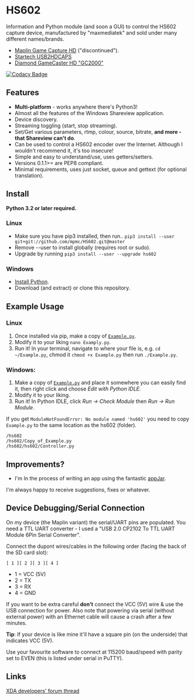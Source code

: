 # HS602

Information and Python module (and soon a GUI) to control the HS602 capture device, manufactured by "maxmediatek" and sold under many different names/brands.

* [Maplin Game Capture HD](http://www.maplin.co.uk/p/maplin-game-capture-hd-a84qu)  ("discontinued").
* [Startech USB2HDCAPS](https://www.startech.com/uk/AV/Converters/Video/standalone-video-capture-device~USB2HDCAPS)
* [Diamond GameCaster HD "GC2000"](http://www.diamondmm.com/diamond-gc2000-video-capture-edit-stream.html)

[![Codacy Badge](https://api.codacy.com/project/badge/Grade/b1ee4a339ae24f919f12cee209f3bec0)](https://www.codacy.com/app/hello_58/HS602?utm_source=github.com&utm_medium=referral&utm_content=mpmc/HS602&utm_campaign=badger)

## Features

* **Multi-platform** - works anywhere there's Python3!
* Almost all the features of the Windows Shareview application.
* Device discovery.
* Streaming toggling (start, stop streaming).
* Set/Get various parameters, rtmp, colour, source, bitrate, **and more - that Shareview can't do**.
* Can be used to control a HS602 encoder over the Internet. Although I wouldn't recommend it, it's too insecure!
* Simple and easy to understand/use, uses getters/setters.
* Versions 0.1.1>= are PEP8 compliant.
* Minimal requirements, uses just socket, queue and gettext (for optional translation).

## Install

**Python 3.2 or later required.**

### Linux

* Make sure you have pip3 installed, then run.. ```pip3 install --user git+git://github.com/mpmc/HS602.git@master```
* Remove --user to install globally (requires root or sudo).
* Upgrade by running ```pip3 install --user --upgrade hs602```

### Windows

* [Install Python](https://www.python.org/downloads/windows/).
* Download (and extract) or clone this repository.


## Example Usage

### Linux

1. Once installed via pip, make a copy of [```Example.py```](https://raw.githubusercontent.com/mpmc/HS602/master/hs602/Example.py).
2. Modify it to your liking ```nano Examply.py```.
3. Run it! In your terminal, navigate to where your file is, e.g. ```cd ~/Example.py```, chmod it ```chmod +x Example.py``` then run ```./Example.py```.

### Windows:

1. Make a copy of [```Example.py```](https://raw.githubusercontent.com/mpmc/HS602/master/hs602/Example.py) and place it somewhere you can easily find it, then right click and choose *Edit with Python IDLE.*
2. Modify it to your liking.
3. Run it! In Python IDLE, click *Run -> Check Module*  then *Run -> Run Module*.

If you get ```ModuleNotFoundError: No module named 'hs602'``` you need to copy ```Example.py``` to the same location as the hs602 (folder).

```
/hs602
/hs602/Copy_of_Example.py
/hs602/hs602/Controller.py
```

## Improvements?

* I'm In the process of writing an app using the fantastic [appJar](http://github.com/jarvisteach/appjar).

I'm always happy to receive suggestions, fixes or whatever.

## Device Debugging/Serial Connection

On my device (the Maplin variant) the serial/UART pins are populated. You need a TTL UART converter - I used a "USB 2.0 CP2102 To TTL UART Module 6Pin Serial Converter".

Connect the dupont wires/cables in the following order (facing the back of the SD card slot):

```[ 1 ][ 2 ][ 3 ][ 4 ]```

* 1 = VCC (5V)
* 2 = TX
* 3 = RX
* 4 = GND

If you want to be extra careful **don't** connect the VCC (5V) wire & use the USB connection for power. Also note that powering via serial (without external power) with an Ethernet cable will cause a crash after a few minutes.

**Tip**: If your device is like mine it'll have a square pin (on the underside) that indicates VCC (5V).

Use your favourite software to connect at 115200 baud/speed with parity set to EVEN (this is listed under serial in PuTTY).

## Links
[XDA developers' forum thread](https://forum.xda-developers.com/hardware-hacking/hardware/easily-moddable-hdmi-capture-box-t2988451)
